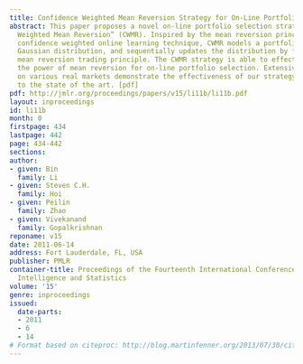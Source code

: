 ```yaml
---
title: Confidence Weighted Mean Reversion Strategy for On-Line Portfolio Selection
abstract: This paper proposes a novel on-line portfolio selection strategy named “Confidence
  Weighted Mean Reversion” (CWMR). Inspired by the mean reversion principle and the
  confidence weighted online learning technique, CWMR models a portfolio vector as
  Gaussian distribution, and sequentially updates the distribution by following the
  mean reversion trading principle. The CWMR strategy is able to effectively exploit
  the power of mean reversion for on-line portfolio selection. Extensive experiments
  on various real markets demonstrate the effectiveness of our strategy in comparison
  to the state of the art. [pdf]
pdf: http://jmlr.org/proceedings/papers/v15/li11b/li11b.pdf
layout: inproceedings
id: li11b
month: 0
firstpage: 434
lastpage: 442
page: 434-442
sections: 
author:
- given: Bin
  family: Li
- given: Steven C.H.
  family: Hoi
- given: Peilin
  family: Zhao
- given: Vivekanand
  family: Gopalkrishnan
reponame: v15
date: 2011-06-14
address: Fort Lauderdale, FL, USA
publisher: PMLR
container-title: Proceedings of the Fourteenth International Conference on Artificial
  Intelligence and Statistics
volume: '15'
genre: inproceedings
issued:
  date-parts:
  - 2011
  - 6
  - 14
# Format based on citeproc: http://blog.martinfenner.org/2013/07/30/citeproc-yaml-for-bibliographies/
---
```

